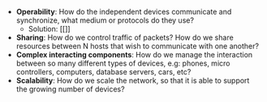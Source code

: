 - **Operability**: How do the independent devices communicate and synchronize, what medium or protocols do they use?
	- Solution: [[]]
- **Sharing**: How do we control traffic of packets? How do we share resources between N hosts that wish to communicate with one another?
- **Complex interacting components**: How do we manage the interaction between so many different types of devices, e.g: phones, micro controllers, computers, database servers, cars, etc?
- **Scalability**: How do we scale the network, so that it is able to support the growing number of devices?